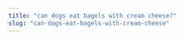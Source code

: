 ```yaml
---
title: "can dogs eat bagels with cream cheese?"
slug: "can-dogs-eat-bagels-with-cream-cheese"
---
```


